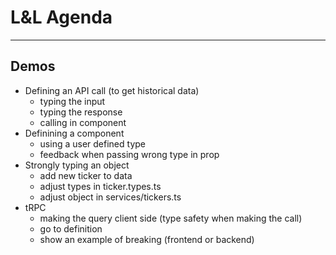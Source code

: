 # L&L Agenda
---
## Demos
- Defining an API call (to get historical data)
    - typing the input
    - typing the response
    - calling in component
- Definining a component
    - using a user defined type
    - feedback when passing wrong type in prop
- Strongly typing an object
    - add new ticker to data
    - adjust types in ticker.types.ts
    - adjust object in services/tickers.ts
- tRPC
    - making the query client side (type safety when making the call)
    - go to definition
    - show an example of breaking (frontend or backend)